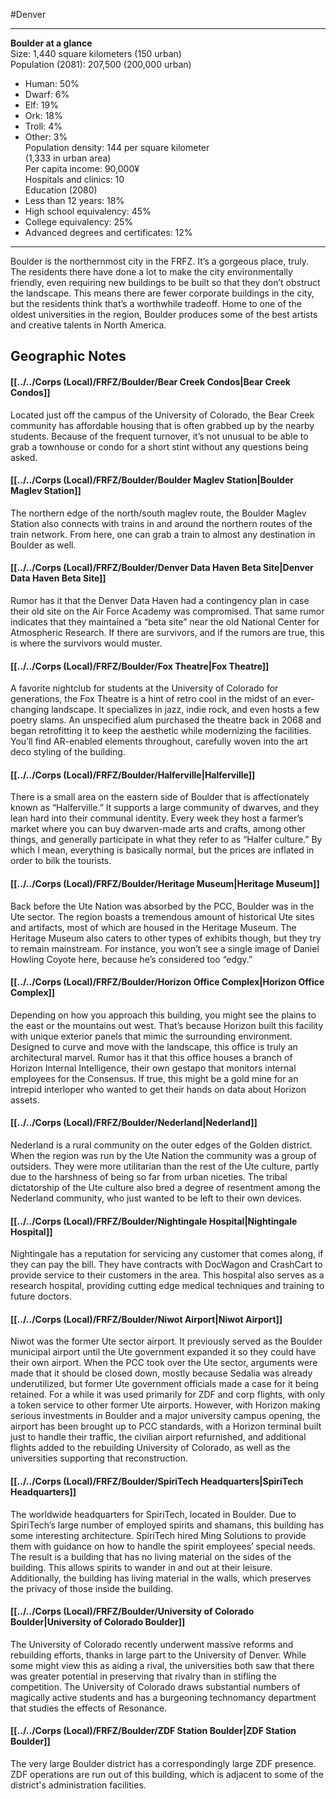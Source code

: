 #Denver 

---
**Boulder at a glance**  
Size: 1,440 square kilometers (150 urban)  
Population (2081): 207,500 (200,000 urban)  
- Human: 50%  
- Dwarf: 6%  
- Elf: 19%  
- Ork: 18%  
- Troll: 4%  
- Other: 3%  
Population density: 144 per square kilometer  
	(1,333 in urban area)  
Per capita income: 90,000¥  
Hospitals and clinics: 10  
Education (2080)  
- Less than 12 years: 18%  
- High school equivalency: 45%  
- College equivalency: 25%  
- Advanced degrees and certificates: 12%

---

Boulder is the northernmost city in the FRFZ. It’s a gorgeous place, truly. The residents there have done a lot to make the city environmentally friendly, even requiring new buildings to be built so that they don’t obstruct the landscape. This means there are fewer corporate buildings in the city, but the residents think that’s a worthwhile tradeoff. Home to one of the oldest universities in the region, Boulder produces some of the best artists and creative talents in North America.

## Geographic Notes
#### [[../../Corps (Local)/FRFZ/Boulder/Bear Creek Condos|Bear Creek Condos]]
Located just off the campus of the University of Colorado, the Bear Creek community has affordable housing that is often grabbed up by the nearby students. Because of the frequent turnover, it’s not unusual to be able to grab a townhouse or condo for a short stint without any questions being asked.

#### [[../../Corps (Local)/FRFZ/Boulder/Boulder Maglev Station|Boulder Maglev Station]]
The northern edge of the north/south maglev route, the Boulder Maglev Station also connects with trains in and around the northern routes of the train network. From here, one can grab a train to almost any destination in Boulder as well.

#### [[../../Corps (Local)/FRFZ/Boulder/Denver Data Haven Beta Site|Denver Data Haven Beta Site]]
Rumor has it that the Denver Data Haven had a contingency plan in case their old site on the Air Force Academy was compromised. That same rumor indicates that they maintained a “beta site” near the old National Center for Atmospheric Research. If there are survivors, and if the rumors are true, this is where the survivors would muster.

#### [[../../Corps (Local)/FRFZ/Boulder/Fox Theatre|Fox Theatre]]
A favorite nightclub for students at the University of Colorado for generations, the Fox Theatre is a hint of retro cool in the midst of an ever-changing landscape. It specializes in jazz, indie rock, and even hosts a few poetry slams. An unspecified alum purchased the theatre back in 2068 and began retrofitting it to keep the aesthetic while modernizing the facilities. You’ll find AR-enabled elements throughout, carefully woven into the art deco styling of the building.

#### [[../../Corps (Local)/FRFZ/Boulder/Halferville|Halferville]]
There is a small area on the eastern side of Boulder that is affectionately known as “Halferville.” It supports a large community of dwarves, and they lean hard into their communal identity. Every week they host a farmer’s market where you can buy dwarven-made arts and crafts, among other things, and generally participate in what they refer to as “Halfer culture.” By which I mean, everything is basically normal, but the prices are inflated in order to bilk the tourists.

#### [[../../Corps (Local)/FRFZ/Boulder/Heritage Museum|Heritage Museum]]
Back before the Ute Nation was absorbed by the PCC, Boulder was in the Ute sector. The region boasts a tremendous amount of historical Ute sites and artifacts, most of which are housed in the Heritage Museum. The Heritage Museum also caters to other types of exhibits though, but they try to remain mainstream. For instance, you won’t see a single image of Daniel Howling Coyote here, because he’s considered too “edgy.”

#### [[../../Corps (Local)/FRFZ/Boulder/Horizon Office Complex|Horizon Office Complex]]
Depending on how you approach this building, you might see the plains to the east or the mountains out west. That’s because Horizon built this facility with unique exterior panels that mimic the surrounding environment. Designed to curve and move with the landscape, this office is truly an architectural marvel. Rumor has it that this office houses a branch of Horizon Internal Intelligence, their own gestapo that monitors internal employees for the Consensus. If true, this might be a gold mine for an intrepid interloper who wanted to get their hands on data about Horizon assets.

#### [[../../Corps (Local)/FRFZ/Boulder/Nederland|Nederland]]
Nederland is a rural community on the outer edges of the Golden district. When the region was run by the Ute Nation the community was a group of outsiders. They were more utilitarian than the rest of the Ute culture, partly due to the harshness of being so far from urban niceties. The tribal dictatorship of the Ute culture also bred a degree of resentment among the Nederland community, who just wanted to be left to their own devices.  

#### [[../../Corps (Local)/FRFZ/Boulder/Nightingale Hospital|Nightingale Hospital]]
Nightingale has a reputation for servicing any customer that comes along, if they can pay the bill. They have contracts with DocWagon and CrashCart to provide service to their customers in the area. This hospital also serves as a research hospital, providing cutting edge medical techniques and training to future doctors.

#### [[../../Corps (Local)/FRFZ/Boulder/Niwot Airport|Niwot Airport]]
Niwot was the former Ute sector airport. It previously served as the Boulder municipal airport until the Ute government expanded it so they could have their own airport. When the PCC took over the Ute sector, arguments were made that it should be closed down, mostly because Sedalia was already underutilized, but former Ute government officials made a case for it being retained. For a while it was used primarily for ZDF and corp flights, with only a token service to other former Ute airports. However, with Horizon making serious investments in Boulder and a major university campus opening, the airport has been brought up to PCC standards, with a Horizon terminal built just to handle their traffic, the civilian airport refurnished, and additional flights added to the rebuilding University of Colorado, as well as the universities supporting that reconstruction.

#### [[../../Corps (Local)/FRFZ/Boulder/SpiriTech Headquarters|SpiriTech Headquarters]]
The worldwide headquarters for SpiriTech, located in Boulder. Due to SpiriTech’s large number of employed spirits and shamans, this building has some interesting architecture. SpiriTech hired Ming Solutions to provide them with guidance on how to handle the spirit employees’ special needs. The result is a building that has no living material on the sides of the building. This allows spirits to wander in and out at their leisure. Additionally, the building has living material in the walls, which preserves the privacy of those inside the building.

#### [[../../Corps (Local)/FRFZ/Boulder/University of Colorado Boulder|University of Colorado Boulder]]
The University of Colorado recently underwent massive reforms and rebuilding efforts, thanks in large part to the University of Denver. While some might view this as aiding a rival, the universities both saw that there was greater potential in preserving that rivalry than in stifling the competition. The University of Colorado draws substantial numbers of magically active students and has a burgeoning technomancy department that studies the effects of Resonance.

#### [[../../Corps (Local)/FRFZ/Boulder/ZDF Station Boulder|ZDF Station Boulder]]
The very large Boulder district has a correspondingly large ZDF presence. ZDF operations are run out of this building, which is adjacent to some of the district's administration facilities.
